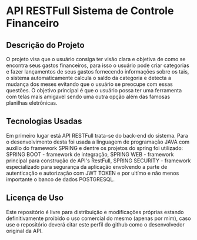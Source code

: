 # API RESTFull Sistema de Controle Financeiro

## Descrição do Projeto
O projeto visa que o usuário consiga ter visão clara e objetiva de como se encontra seus gastos financeiros, para isso o usuário pode criar categorias e fazer lançamentos de seus gastos fornecendo informações sobre os tais, o sistema automaticamente calcula o saldo da categoria e detecta a mudança dos meses evitando que o usuário se preocupe com essas questões. O objetivo principal é que o usuário possa ter uma ferramenta com telas mais amigavel sendo uma outra opção além das famosas planilhas eletrônicas.

## Tecnologias Usadas
Em primeiro lugar está API RESTFull trata-se do back-end do sistema. Para o desenvolvimento desta foi usada a linguagem de programação JAVA com auxílio do framework SPRING e dentre os projetos do spring foi utilizado: SPRING BOOT - framework de integração, SPRING WEB - framework principal para construção de API's RestFull, SPRING SECURITY - framework especializado para segurança da aplicação envolvendo a parte de autenticação e autorização com JWT TOKEN e por ultímo e não menos importante o banco de dados POSTGRESQL.

## Licença de Uso
Este repositório é livre para distribuição e modificações próprias estando definitivamente proibido o uso comercial do mesmo (apenas por mim),
caso use o repositório deverá citar este perfil do github como o desenvolvedor original da API.